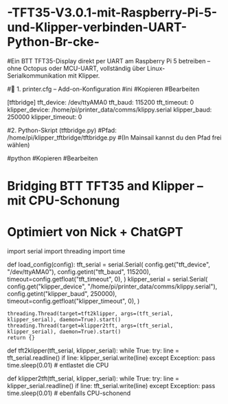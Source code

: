 # -TFT35-V3.0.1-mit-Raspberry-Pi-5-und-Klipper-verbinden-UART-Python-Br-cke-
#Ein BTT TFT35-Display direkt per UART am Raspberry Pi 5 betreiben – ohne Octopus oder MCU-UART, vollständig über Linux-Serialkommunikation mit Klipper.


#📄 1. printer.cfg – Add-on-Konfiguration
#ini
#Kopieren
#Bearbeiten

[tftbridge]
tft_device: /dev/ttyAMA0
tft_baud: 115200
tft_timeout: 0
klipper_device: /home/pi/printer_data/comms/klippy.serial
klipper_baud: 250000
klipper_timeout: 0

#2. Python-Skript (tftbridge.py)
#Pfad: /home/pi/klipper_tftbridge/tftbridge.py
#(In Mainsail kannst du den Pfad frei wählen)

#python
#Kopieren
#Bearbeiten
# Bridging BTT TFT35 and Klipper – mit CPU-Schonung
# Optimiert von Nick + ChatGPT

import serial
import threading
import time

def load_config(config):
    tft_serial = serial.Serial(
        config.get("tft_device", "/dev/ttyAMA0"),
        config.getint("tft_baud", 115200),
        timeout=config.getfloat("tft_timeout", 0),
    )
    klipper_serial = serial.Serial(
        config.get("klipper_device", "/home/pi/printer_data/comms/klippy.serial"),
        config.getint("klipper_baud", 250000),
        timeout=config.getfloat("klipper_timeout", 0),
    )

    threading.Thread(target=tft2klipper, args=(tft_serial, klipper_serial), daemon=True).start()
    threading.Thread(target=klipper2tft, args=(tft_serial, klipper_serial), daemon=True).start()
    return {}

def tft2klipper(tft_serial, klipper_serial):
    while True:
        try:
            line = tft_serial.readline()
            if line:
                klipper_serial.write(line)
        except Exception:
            pass
        time.sleep(0.01)  # entlastet die CPU

def klipper2tft(tft_serial, klipper_serial):
    while True:
        try:
            line = klipper_serial.readline()
            if line:
                tft_serial.write(line)
        except Exception:
            pass
        time.sleep(0.01)  # ebenfalls CPU-schonend
